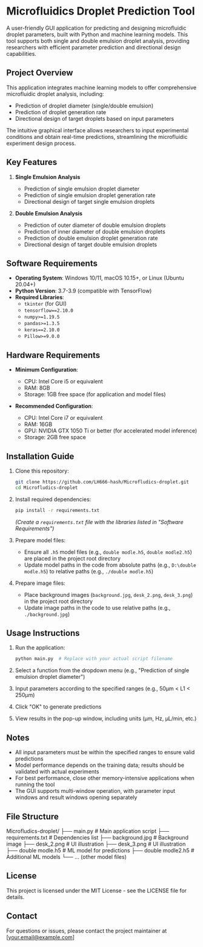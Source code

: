 # Microfluidics Droplet Prediction Tool

A user-friendly GUI application for predicting and designing microfluidic droplet parameters, built with Python and machine learning models. This tool supports both single and double emulsion droplet analysis, providing researchers with efficient parameter prediction and directional design capabilities.


## Project Overview

This application integrates machine learning models to offer comprehensive microfluidic droplet analysis, including:
- Prediction of droplet diameter (single/double emulsion)
- Prediction of droplet generation rate
- Directional design of target droplets based on input parameters

The intuitive graphical interface allows researchers to input experimental conditions and obtain real-time predictions, streamlining the microfluidic experiment design process.


## Key Features

1. **Single Emulsion Analysis**
   - Prediction of single emulsion droplet diameter
   - Prediction of single emulsion droplet generation rate
   - Directional design of target single emulsion droplets

2. **Double Emulsion Analysis**
   - Prediction of outer diameter of double emulsion droplets
   - Prediction of inner diameter of double emulsion droplets
   - Prediction of double emulsion droplet generation rate
   - Directional design of target double emulsion droplets


## Software Requirements

- **Operating System**: Windows 10/11, macOS 10.15+, or Linux (Ubuntu 20.04+)
- **Python Version**: 3.7-3.9 (compatible with TensorFlow)
- **Required Libraries**:
  - `tkinter` (for GUI)
  - `tensorflow==2.10.0`
  - `numpy>=1.19.5`
  - `pandas>=1.3.5`
  - `keras==2.10.0`
  - `Pillow>=9.0.0`


## Hardware Requirements

- **Minimum Configuration**:
  - CPU: Intel Core i5 or equivalent
  - RAM: 8GB
  - Storage: 1GB free space (for application and model files)
  
- **Recommended Configuration**:
  - CPU: Intel Core i7 or equivalent
  - RAM: 16GB
  - GPU: NVIDIA GTX 1050 Ti or better (for accelerated model inference)
  - Storage: 2GB free space


## Installation Guide

1. Clone this repository:
   ```bash
   git clone https://github.com/LH666-hash/Microfludics-droplet.git
   cd Microfludics-droplet
   ```

2. Install required dependencies:
   ```bash
   pip install -r requirements.txt
   ```
   *(Create a `requirements.txt` file with the libraries listed in "Software Requirements")*

3. Prepare model files:
   - Ensure all `.h5` model files (e.g., `double modle.h5`, `double modle2.h5`) are placed in the project root directory
   - Update model paths in the code from absolute paths (e.g., `D:\double modle.h5`) to relative paths (e.g., `./double modle.h5`)

4. Prepare image files:
   - Place background images (`background.jpg`, `desk_2.png`, `desk_3.png`) in the project root directory
   - Update image paths in the code to use relative paths (e.g., `./background.jpg`)


## Usage Instructions

1. Run the application:
   ```bash
   python main.py  # Replace with your actual script filename
   ```

2. Select a function from the dropdown menu (e.g., "Prediction of single emulsion droplet diameter")

3. Input parameters according to the specified ranges (e.g., 50μm < L1 < 250μm)

4. Click "OK" to generate predictions

5. View results in the pop-up window, including units (μm, Hz, μL/min, etc.)


## Notes

- All input parameters must be within the specified ranges to ensure valid predictions
- Model performance depends on the training data; results should be validated with actual experiments
- For best performance, close other memory-intensive applications when running the tool
- The GUI supports multi-window operation, with parameter input windows and result windows opening separately


## File Structure
Microfludics-droplet/
├── main.py               # Main application script
├── requirements.txt      # Dependencies list
├── background.jpg        # Background image
├── desk_2.png            # UI illustration
├── desk_3.png            # UI illustration
├── double modle.h5       # ML model for predictions
├── double modle2.h5      # Additional ML models
└── ... (other model files)

## License

This project is licensed under the MIT License - see the LICENSE file for details.


## Contact

For questions or issues, please contact the project maintainer at [your.email@example.com]
